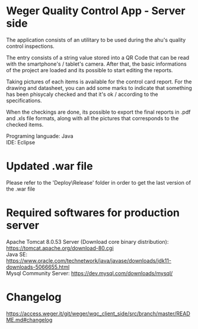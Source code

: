 # Weger Quality Control App - Server side

The application consists of an utilitary to be used during the ahu's quality control inspections.  

The entry consists of a string value stored into a QR Code that can be read with the smartphone's / tablet's camera. After that, the basic informations of the project are loaded and its possible to start editing the reports.  

Taking pictures of each items is available for the control card report. For the drawing and datasheet, you can add some marks to indicate that something has been phisycaly checked and that it's ok / according to the specifications.  

When the checkings are done, its possible to export the final reports in .pdf and .xls file formats, along with all the pictures that corresponds to the checked items.  

Programing languade: Java  
IDE: Eclipse  

# Updated .war file

Please refer to the 'Deploy\Release' folder in order to get the last version of the .war file

# Required softwares for production server
Apache Tomcat 8.0.53 Server (Download core binary distribution): https://tomcat.apache.org/download-80.cgi  
Java SE: https://www.oracle.com/technetwork/java/javase/downloads/jdk11-downloads-5066655.html  
Mysql Community Server: https://dev.mysql.com/downloads/mysql/  

# Changelog

https://access.weger.it/git/weger/wqc_client_side/src/branch/master/README.md#changelog